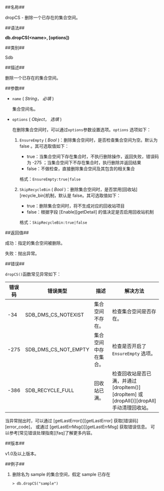 ##名称##

dropCS - 删除一个已存在的集合空间。

##语法##

**db.dropCS(\<name\>, [options])**

##类别##

Sdb

##描述##

删除一个已存在的集合空间。

##参数##

* `name` ( *String*， *必填* )

    集合空间名。

* `options` ( *Object*， *选填* )

    在删除集合空间时，可以通过`options`参数设置选项。`options` 选项如下：

    1. `EnsureEmpty` ( *Bool* )：删除集合空间时，是否检查集合空间为空。默认为 false 。其可选取值如下：

        * true：当集合空间下存在集合时，不执行删除操作，返回失败，错误码为 -275 ；当集合空间下不存在集合时，执行删除并返回结果
        * false：不做检查，直接删除集合空间及其包含的相关集合

        格式：`EnsureEmpty:true|false`

    2. `SkipRecycleBin` ( *Bool* )：删除集合空间时，是否禁用[回收站][recycle_bin]机制，默认是 false。其可选取值如下：

        * true：删除集合空间时，将不生成对应的回收站项目
        * false：根据字段 [Enable][getDetail] 的值决定是否启用回收站机制

        格式：`SkipRecycleBin:true|false`

##返回值##

成功：指定的集合空间被删除。

失败：抛出异常。

##错误##

`dropCS()`函数常见异常如下：

| 错误码 | 错误类型 | 描述 | 解决方法 |
| ------ | ------ | --- | ------ |
| -34 | SDB_DMS_CS_NOTEXIST | 集合空间不存在。| 检查集合空间是否存在。|
| -275 | SDB_DMS_CS_NOT_EMPTY | 集合空间中存在集合。| 检查是否开启了 `EnsureEmpty` 选项。|
| -386 | SDB_RECYCLE_FULL | 回收站已满。 | 检查回收站是否已满，并通过 [dropItem()][dropItem] 或 [dropAll()][dropAll] 手动清理回收站。 |

当异常抛出时，可以通过 [getLastError()][getLastError] 获取[错误码][error_code]，
或通过 [getLastErrMsg()][getLastErrMsg] 获取错误信息。
可以参考[常见错误处理指南][faq]了解更多内容。

##版本##

v1.0及以上版本。

##例子##

1. 删除名为 sample 的集合空间，假定 sample 已存在

    ```lang-javascript
    > db.dropCS("sample")
    ```

[^_^]:
     本文使用的所有链接及引用
[getLastError]:manual/Manual/Sequoiadb_Command/Global/getLastError.md
[error_code]:manual/Manual/Sequoiadb_error_code.md
[getLastErrMsg]:manual/Manual/Sequoiadb_Command/Global/getLastErrMsg.md
[faq]:manual/FAQ/faq_sdb.md
[recycle_bin]:manual/Distributed_Engine/Maintainance/recycle_bin.md
[dropItem]:manual/Manual/Sequoiadb_Command/SdbRecycleBin/dropItem.md
[dropAll]:manual/Manual/Sequoiadb_Command/SdbRecycleBin/dropAll.md
[getDetail]:manual/Manual/Sequoiadb_Command/SdbRecycleBin/getDetail.md